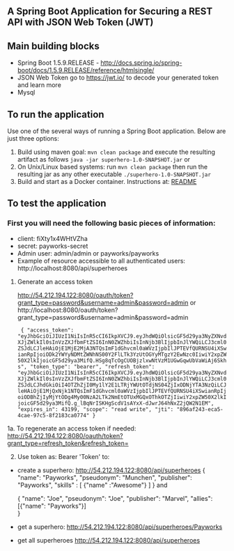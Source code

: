 ## A Spring Boot Application for Securing a REST API with JSON Web Token (JWT)


## Main building blocks
 * Spring Boot 1.5.9.RELEASE - http://docs.spring.io/spring-boot/docs/1.5.9.RELEASE/reference/htmlsingle/ 
 * JSON Web Token go to https://jwt.io/ to decode your generated token and learn more
 * Mysql


## To run the application
Use one of the several ways of running a Spring Boot application. Below are just three options:

1. Build using maven goal: `mvn clean package` and execute the resulting artifact as follows `java -jar superhero-1.0-SNAPSHOT.jar` or
2. On Unix/Linux based systems: run `mvn clean package` then run the resulting jar as any other executable `./superhero-1.0-SNAPSHOT.jar`
3. Build and start as a Docker container. Instructions at: [README](src/main/docker/README.md)


## To test the application

 ### First you will need the following basic pieces of information:

 * client: fiXty1x4WHtVZha
 * secret: payworks-secret
 * Admin user: admin/admin or  payworks/payworks
 * Example of resource accessible to all authenticated users:  http://localhost:8080/api/superheroes

 1. Generate an access token

    http://54.212.194.122:8080/oauth/token?grant_type=password&username=admin&password=admin
    or
    http://localhost:8080/oauth/token?grant_type=password&username=admin&password=admin

    `
    {
        "access_token": "eyJhbGciOiJIUzI1NiIsInR5cCI6IkpXVCJ9.eyJhdWQiOlsicGF5d29ya3NyZXNvdXJjZWlkIl0sInVzZXJfbmFtZSI6InN0ZWZhbiIsInNjb3BlIjpbInJlYWQiLCJ3cml0ZSJdLCJleHAiOjE1MjE2MjA3NTQsImF1dGhvcml0aWVzIjpbIlJPTEVfQURNSU4iXSwianRpIjoiODk2YWYyNDMtZWNhNS00Y2FlLTk3YzUtOGYyMTgzY2EwNzc0IiwiY2xpZW50X2lkIjoicGF5d29ya3MifQ.HSg8qTcOgCUOBjzlxwNtVzM1UGwGqwUbVaWiAj6Skhs",
        "token_type": "bearer",
        "refresh_token": "eyJhbGciOiJIUzI1NiIsInR5cCI6IkpXVCJ9.eyJhdWQiOlsicGF5d29ya3NyZXNvdXJjZWlkIl0sInVzZXJfbmFtZSI6InN0ZWZhbiIsInNjb3BlIjpbInJlYWQiLCJ3cml0ZSJdLCJhdGkiOiI4OTZhZjI0My1lY2E1LTRjYWUtOTdjNS04ZjIxODNjYTA3NzQiLCJleHAiOjE1MjQxNjk1NTQsImF1dGhvcml0aWVzIjpbIlJPTEVfQURNSU4iXSwianRpIjoiODBhZjIyMjYtODg4My00NzA2LTk2NmEtOTUxMGQxOThkOTZjIiwiY2xpZW50X2lkIjoicGF5d29ya3MifQ.g_lBqNrISKHgScdV1sAYxX-dJwrJ64hNxZ2jQW2N1EM",
        "expires_in": 43199,
        "scope": "read write",
        "jti": "896af243-eca5-4cae-97c5-8f2183ca0774"
    }`
    
 1a. To regenerate an access token if needed:
    http://54.212.194.122:8080/oauth/token?grant_type=refresh_token&refresh_token=
    

 2. Use token as: Bearer 'Token' to: 
   - create a superhero:
      http://54.212.194.122:8080/api/superheroes
      {
        "name": "Payworks",
        "pseudonym": "Munchen",
        "publisher": "Payworks",
        "skills" : [
            {"name" :"Awesome"}
        ]
      }    and
      
      {
        "name": "Joe",
        "pseudonym": "Joe",
        "publisher": "Marvel",
        "allies": [{"name": "Payworks"}]    
      }

      
   - get a superhero:
      http://54.212.194.122:8080/api/superheroes/Payworks
   - get all superheroes
      http://54.212.194.122:8080/api/superheroes

